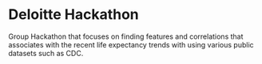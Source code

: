 # Deloitte Hackathon

Group Hackathon that focuses on finding features and correlations that associates with the recent life expectancy trends with using various public datasets such as CDC.
